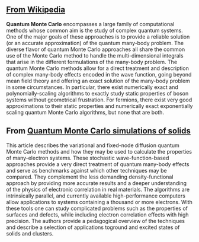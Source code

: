 ## [From Wikipedia](https://en.wikipedia.org/wiki/Quantum_Monte_Carlo)

**Quantum Monte Carlo** encompasses a large family of computational methods whose common aim is the study of complex quantum systems. One of the major goals of these approaches is to provide a reliable solution (or an accurate approximation) of the quantum many-body problem. The diverse flavor of quantum Monte Carlo approaches all share the common use of the Monte Carlo method to handle the multi-dimensional integrals that arise in the different formulations of the many-body problem. The quantum Monte Carlo methods allow for a direct treatment and description of complex many-body effects encoded in the wave function, going beyond mean field theory and offering an exact solution of the many-body problem in some circumstances. In particular, there exist numerically exact and polynomially-scaling algorithms to exactly study static properties of boson systems without geometrical frustration. For fermions, there exist very good approximations to their static properties and numerically exact exponentially scaling quantum Monte Carlo algorithms, but none that are both. 

## From [Quantum Monte Carlo simulations of solids](http://altair.physics.ncsu.edu/lubos/papers/revmodphysfinal.pdf)

This article describes the variational and fixed-node diffusion quantum Monte Carlo methods and how they may be used to calculate the properties of many-electron systems. These stochastic wave-function-based approaches provide a very direct treatment of quantum many-body effects and serve as benchmarks against which other techniques may be compared. They  complement the less demanding density-functional approach by providing more accurate results and a deeper understanding of the physics of electronic correlation in real materials. The algorithms are intrinsically parallel, and currently available high-performance computers allow applications to systems containing a thousand or more electrons. With these tools one can  study complicated problems such as the properties of surfaces and defects, while including electron correlation effects with high precision. The authors provide a pedagogical overview of the techniques and describe a selection of applications toground and excited states of solids and clusters.
